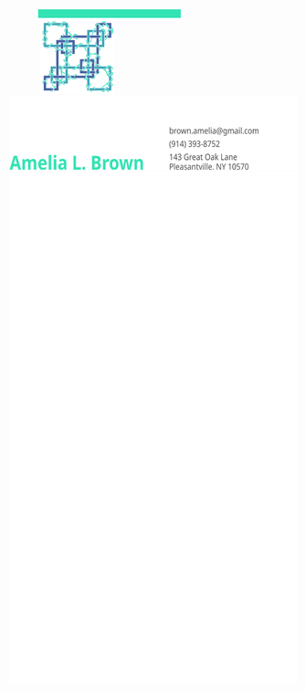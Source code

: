 <div height="15" padding="0" margin="0">
	<svg height="15">
		<rect x="50" width="400" height="15" style="fill: #33e3b4"/>
	</svg>
</div>
<div>
<svg height="130" width="50"></svg>
<img width="130" height="130" src="./profile_pic.png"/>
<img width="586" height="130" src="./header.svg"/>
</div>

<img width="816" height="900" src="./letssee.svg"/>
